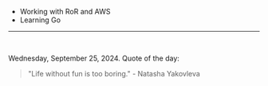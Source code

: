 - Working with RoR and AWS
- Learning Go

---

<br>

<!-- quote_marker -->
Wednesday, September 25, 2024. Quote of the day:

> "Life without fun is too boring." - Natasha Yakovleva
